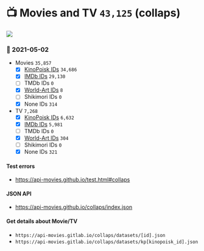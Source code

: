 # :tv: Movies and TV `43,125` (collaps)

<a href="https://API-Movies.github.io"><img src="https://API-Movies.github.io/banner.png?cache"></a>

### :date: 2021-05-02
- Movies `35,857`
  - [x] <a href="https://API-Movies.github.io/collaps/movie_kinopoisk_ids.json">KinoPoisk IDs</a> `34,686`
  - [x] <a href="https://API-Movies.github.io/collaps/movie_imdb_ids.json">IMDb IDs</a> `29,130`
  - [ ] TMDb IDs `0`
  - [x] <a href="https://API-Movies.github.io/collaps/movie_world_art_ids.json">World-Art IDs</a> `8`
  - [ ] Shikimori IDs `0`
  - [x] None IDs `314`
- TV `7,268`
  - [x] <a href="https://API-Movies.github.io/collaps/tv_kinopoisk_ids.json">KinoPoisk IDs</a> `6,632`
  - [x] <a href="https://API-Movies.github.io/collaps/tv_imdb_ids.json">IMDb IDs</a> `5,981`
  - [ ] TMDb IDs `0`
  - [x] <a href="https://API-Movies.github.io/collaps/tv_world_art_ids.json">World-Art IDs</a> `304`
  - [ ] Shikimori IDs `0`
  - [x] None IDs `321`
#### Test errors
- <a href='https://api-movies.github.io/test.html#collaps'>https://api-movies.github.io/test.html#collaps</a>
#### JSON API
- <a href='https://api-movies.github.io/collaps/index.json'>https://api-movies.github.io/collaps/index.json</a>
#### Get details about Movie/TV
- `https://api-movies.gitlab.io/collaps/datasets/[id].json`
- `https://api-movies.gitlab.io/collaps/datasets/kp[kinopoisk_id].json`
